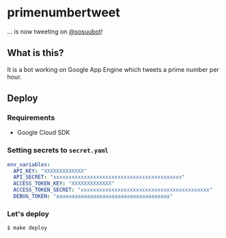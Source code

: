 primenumbertweet
========
 ... is now tweeting on [@sosuubot](https://twitter.com/sosuubot)!

## What is this?

It is a bot working on Google App Engine which tweets a prime number per hour.

## Deploy

### Requirements

- Google Cloud SDK

### Setting secrets to `secret.yaml`

```yaml
env_variables:
  API_KEY: "XXXXXXXXXXXXX"
  API_SECRET: "xxxxxxxxxxxxxxxxxxxxxxxxxxxxxxxxxxxxxxxxxx"
  ACCESS_TOKEN_KEY: "XXXXXXXXXXXXX"
  ACCESS_TOKEN_SECRET: "xxxxxxxxxxxxxxxxxxxxxxxxxxxxxxxxxxxxxxxxxx"
  DEBUG_TOKEN: "aaaaaaaaaaaaaaaaaaaaaaaaaaaaaaaaaaaaa"
```

### Let's deploy

```
$ make deploy
```
